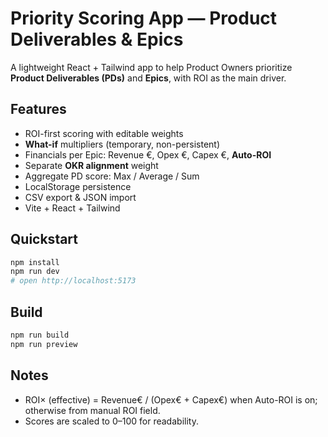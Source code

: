 # Priority Scoring App — Product Deliverables & Epics

A lightweight React + Tailwind app to help Product Owners prioritize **Product Deliverables (PDs)** and **Epics**, with ROI as the main driver.

## Features
- ROI-first scoring with editable weights
- **What-if** multipliers (temporary, non-persistent)
- Financials per Epic: Revenue €, Opex €, Capex €, **Auto-ROI**
- Separate **OKR alignment** weight
- Aggregate PD score: Max / Average / Sum
- LocalStorage persistence
- CSV export & JSON import
- Vite + React + Tailwind

## Quickstart
```bash
npm install
npm run dev
# open http://localhost:5173
```

## Build
```bash
npm run build
npm run preview
```

## Notes
- ROI× (effective) = Revenue€ / (Opex€ + Capex€) when Auto-ROI is on; otherwise from manual ROI field.
- Scores are scaled to 0–100 for readability.
